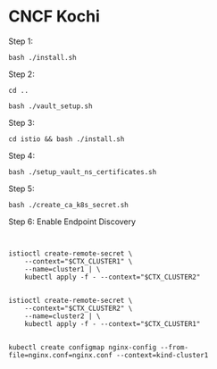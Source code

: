 # CNCF Kochi

Step 1:

`bash ./install.sh`

Step 2: 

```
cd ..

bash ./vault_setup.sh

```

Step 3: 


`cd istio && bash ./install.sh`

Step 4: 

``` 
bash ./setup_vault_ns_certificates.sh

```


Step 5: 

``` 
bash ./create_ca_k8s_secret.sh

```

Step 6: Enable Endpoint Discovery
```


istioctl create-remote-secret \
    --context="$CTX_CLUSTER1" \
    --name=cluster1 | \
    kubectl apply -f - --context="$CTX_CLUSTER2"


istioctl create-remote-secret \
    --context="$CTX_CLUSTER2" \
    --name=cluster2 | \
    kubectl apply -f - --context="$CTX_CLUSTER1"


```


```
kubectl create configmap nginx-config --from-file=nginx.conf=nginx.conf --context=kind-cluster1

```